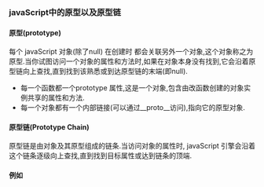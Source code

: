### javaScript中的原型以及原型链

#### 原型(prototype)

每个 javaScript 对象(除了null) 在创建时 都会关联另外一个对象,这个对象称之为原型.当你试图访问一个对象的属性和方法时,如果在对象本身没有找到,它会沿着原型链向上查找,直到找到该熟悉或到达原型链的末端(即null).

- 每一个函数都一个prototype 属性,这是一个对象,包含由改函数创建的对象实例共享的属性和方法.
- 每一个对象都有一个内部链接(可以通过__proto__访问),指向它的原型对象.

#### 原型链(Prototype Chain)

原型链是由对象及其原型组成的链条.当访问对象的属性时, javaScript 引擎会沿着这个链条逐级向上查找,直到找到目标属性或达到链条的顶端.

#### 例如

```js

```